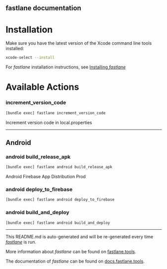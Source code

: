 fastlane documentation
----

# Installation

Make sure you have the latest version of the Xcode command line tools installed:

```sh
xcode-select --install
```

For _fastlane_ installation instructions, see [Installing _fastlane_](https://docs.fastlane.tools/#installing-fastlane)

# Available Actions

### increment_version_code

```sh
[bundle exec] fastlane increment_version_code
```

Increment version code in local.properties

----


## Android

### android build_release_apk

```sh
[bundle exec] fastlane android build_release_apk
```

Android Firebase App Distribution Prod

### android deploy_to_firebase

```sh
[bundle exec] fastlane android deploy_to_firebase
```



### android build_and_deploy

```sh
[bundle exec] fastlane android build_and_deploy
```



----

This README.md is auto-generated and will be re-generated every time [_fastlane_](https://fastlane.tools) is run.

More information about _fastlane_ can be found on [fastlane.tools](https://fastlane.tools).

The documentation of _fastlane_ can be found on [docs.fastlane.tools](https://docs.fastlane.tools).
